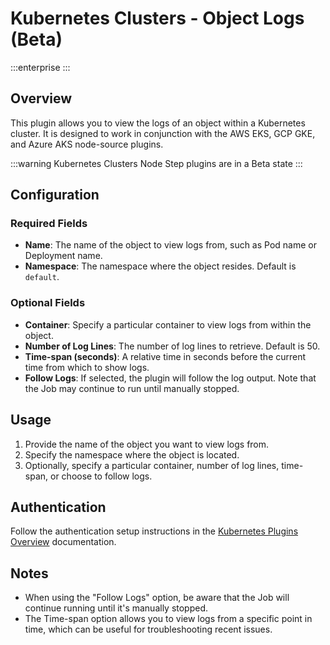 # Kubernetes Clusters - Object Logs (Beta)
:::enterprise
:::

## Overview

This plugin allows you to view the logs of an object within a Kubernetes cluster. It is designed to work in conjunction with the AWS EKS, GCP GKE, and Azure AKS node-source plugins.

:::warning
Kubernetes Clusters Node Step plugins are in a Beta state
:::

## Configuration

### Required Fields

* **Name**: The name of the object to view logs from, such as Pod name or Deployment name.
* **Namespace**: The namespace where the object resides. Default is `default`.

### Optional Fields

* **Container**: Specify a particular container to view logs from within the object.
* **Number of Log Lines**: The number of log lines to retrieve. Default is 50.
* **Time-span (seconds)**: A relative time in seconds before the current time from which to show logs.
* **Follow Logs**: If selected, the plugin will follow the log output. Note that the Job may continue to run until manually stopped.

## Usage

1. Provide the name of the object you want to view logs from.
2. Specify the namespace where the object is located.
3. Optionally, specify a particular container, number of log lines, time-span, or choose to follow logs.

## Authentication

Follow the authentication setup instructions in the [Kubernetes Plugins Overview](/manual/plugins/kubernetes-plugins-overview) documentation.

## Notes

- When using the "Follow Logs" option, be aware that the Job will continue running until it's manually stopped.
- The Time-span option allows you to view logs from a specific point in time, which can be useful for troubleshooting recent issues.

